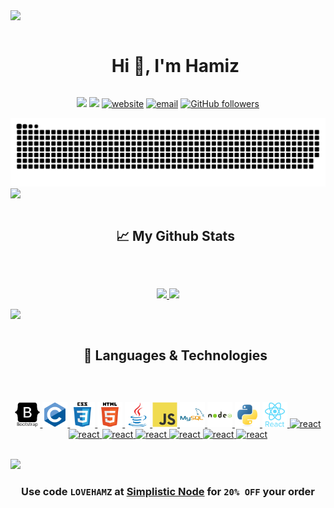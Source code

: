 
<img src="https://user-images.githubusercontent.com/73097560/115834477-dbab4500-a447-11eb-908a-139a6edaec5c.gif">

<div id="user-content-toc">
  <ul align="center">
    <summary><h1 style="display: inline-block">Hi 👋, I'm Hamiz</h1></summary>
  </ul>
</div>

<div align="center">
  
  ![](https://hit.yhype.me/github/profile?user_id=62346333)
  ![](https://komarev.com/ghpvc/?username=HamzDevelopment&label=Views&color=blue)
  [![website](https://img.shields.io/badge/Website-9B9B9B.svg?&style=flat-square&logo=Google-Chrome&logoColor=white&color=blue)](https://hamiz.dev)
  [![email](https://img.shields.io/badge/Email-9B9B9B.svg?&style=flat-square&logo=Gmail&logoColor=white&color=blue)](mailto:hamzdevelopment@gmail.com)
  [![GitHub followers](https://img.shields.io/github/followers/HamzDevelopment?label=Follow&style=social)](https://github.com/HamzDevelopment)
  
</div>

<div align="center">
  <img  src="https://github.com/1999AZZAR/1999AZZAR/blob/main/resources/img/grid-snake.svg"
       alt="snake" /></a>
</div>

<img src="https://user-images.githubusercontent.com/73097560/115834477-dbab4500-a447-11eb-908a-139a6edaec5c.gif">

<div id="user-content-toc">
  <ul align="center">
    <summary><h2 style="display: inline-block">📈 My Github Stats</h2></summary>
  </ul>
</div>

<br>
<p align="center">
<a href="https://github.com/HamzDevelopment">
  <img height="180em" src="https://github-stats-hamzdevelopments-projects.vercel.app/api?username=HamzDevelopment&show_icons=true&include_all_commits=true&count_private=true&theme=radical"/>
  <img height="180em" src="https://github-stats-hamzdevelopments-projects.vercel.app/api/top-langs/?username=HamzDevelopment&layout=compact&theme=radical&hide=css,scss,hack"/>
</a>
</p>
<img src="https://user-images.githubusercontent.com/73097560/115834477-dbab4500-a447-11eb-908a-139a6edaec5c.gif">

<div id="user-content-toc">
  <ul align="center">
    <summary><h2 style="display: inline-block">🔧 Languages & Technologies</h2></summary>
  </ul>
</div>
<br>
<p align="center"> 
  <a href="https://getbootstrap.com" target="_blank" rel="noreferrer">
    <img src="https://raw.githubusercontent.com/devicons/devicon/master/icons/bootstrap/bootstrap-plain-wordmark.svg"
      alt="bootstrap" width="40" height="40" /> </a>
  <a href="https://www.cprogramming.com/" target="_blank"
    rel="noreferrer"> <img src="https://raw.githubusercontent.com/devicons/devicon/master/icons/c/c-original.svg"
      alt="c" width="40" height="40" /> </a>
  <a href="https://www.w3schools.com/css/" target="_blank"
    rel="noreferrer"> <img
      src="https://raw.githubusercontent.com/devicons/devicon/master/icons/css3/css3-original-wordmark.svg" alt="css3"
      width="40" height="40" /> </a>
  <a href="https://www.w3.org/html/" target="_blank" rel="noreferrer"> <img
      src="https://raw.githubusercontent.com/devicons/devicon/master/icons/html5/html5-original-wordmark.svg"
      alt="html5" width="40" height="40" /> </a>
  <a href="https://www.java.com" target="_blank" rel="noreferrer"> <img
      src="https://raw.githubusercontent.com/devicons/devicon/master/icons/java/java-original.svg" alt="java" width="40"
      height="40" /> </a>
  <a href="https://developer.mozilla.org/en-US/docs/Web/JavaScript" target="_blank"
    rel="noreferrer"> <img
      src="https://raw.githubusercontent.com/devicons/devicon/master/icons/javascript/javascript-original.svg"
      alt="javascript" width="40" height="40" /> </a>
  <a href="https://www.mysql.com/" target="_blank" rel="noreferrer"> <img
      src="https://raw.githubusercontent.com/devicons/devicon/master/icons/mysql/mysql-original-wordmark.svg"
      alt="mysql" width="40" height="40" /> </a>
      </a>
      <a href="https://nodejs.org" target="_blank" rel="noreferrer"> <img
      src="https://raw.githubusercontent.com/devicons/devicon/master/icons/nodejs/nodejs-original-wordmark.svg"
      alt="nodejs" width="40" height="40" /> </a>
      <a href="https://www.python.org" target="_blank" rel="noreferrer"> <img
      src="https://raw.githubusercontent.com/devicons/devicon/master/icons/python/python-original.svg" alt="python"
      width="40" height="40" /> </a>
      <a href="https://reactjs.org/" target="_blank" rel="noreferrer"> <img
      src="https://raw.githubusercontent.com/devicons/devicon/master/icons/react/react-original-wordmark.svg"
      alt="react" width="40" height="40" /> </a> 
       <a href="#" target="_blank" rel="noreferrer"> <img
      src="https://upload.wikimedia.org/wikipedia/commons/thumb/c/cf/Angular_full_color_logo.svg/2048px-Angular_full_color_logo.svg.png"
      alt="react" width="40" height="40" /> </a> 
      <a href="#" target="_blank" rel="noreferrer"> <img
      src="https://images.prismic.io/ionicframeworkcom/66cfdbef-e59d-463a-8e24-12cb233e9d97_ionic+logo+blue.png?auto=compress,format"
      alt="react" width="40" height="40" /> </a> 
      <a href="#" target="_blank" rel="noreferrer"> <img
      src="https://upload.wikimedia.org/wikipedia/commons/thumb/4/4c/Typescript_logo_2020.svg/1200px-Typescript_logo_2020.svg.png"
      alt="react" width="40" height="40" /> </a> 
      <a href="#" target="_blank" rel="noreferrer"> <img
      src="https://upload.wikimedia.org/wikipedia/commons/thumb/9/9a/Visual_Studio_Code_1.35_icon.svg/2048px-Visual_Studio_Code_1.35_icon.svg.png"
      alt="react" width="40" height="40" /> </a> 
      <a href="#" target="_blank" rel="noreferrer"> <img
      src="https://github.com/vimalverma558/vimalverma558/blob/v2/img/icons8-github.svg"
      alt="react" width="40" height="40" /> </a> 
      <a href="#" target="_blank" rel="noreferrer"> <img
      src="https://icon.vimalverma.in/img?tool=ubuntu"
      alt="react" width="40" height="40" /> </a> 
      <a href="#" target="_blank" rel="noreferrer"> <img
      src="https://icon.vimalverma.in/img?tool=azure"
      alt="react" width="40" height="40" /> </a> 

</p>
      
<br>
<img src="https://user-images.githubusercontent.com/73097560/115834477-dbab4500-a447-11eb-908a-139a6edaec5c.gif">

<div align="center">
  <h3>Use code <code>LOVEHAMZ</code> at <a href="https://simplisticnode.com">Simplistic Node</a> for <code>20% OFF</code> your order</h3>
</div>
